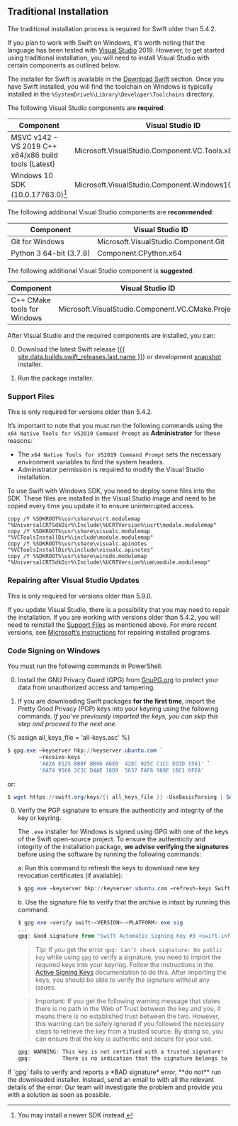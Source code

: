 ## Traditional Installation

<div class="warning" markdown="1">
The traditional installation process is required for Swift older than 5.4.2.
</div>

If you plan to work with Swift on Windows, it's worth noting that the language has been tested with [Visual Studio](https://visualstudio.microsoft.com) 2019. However, to get started using traditional installation, you will need to install Visual Studio with certain components as outlined below.

The installer for Swift is available in the [Download Swift](/download) section. Once you have Swift installed, you will find the toolchain on Windows is typically installed in the `%SystemDrive%\Library\Developer\Toolchains` directory.

The following Visual Studio components are **required**:

| Component | Visual Studio ID |
|-----------|------------------|
| MSVC v142 - VS 2019 C++ x64/x86 build tools (Latest) | Microsoft.VisualStudio.Component.VC.Tools.x86.x64 |
| Windows 10 SDK (10.0.17763.0)[^2] | Microsoft.VisualStudio.Component.Windows10SDK.17763 |

[^2]: You may install a newer SDK instead.

The following additional Visual Studio components are **recommended**:

| Component | Visual Studio ID |
|-----------|------------------|
| Git for Windows | Microsoft.VisualStudio.Component.Git |
| Python 3 64-bit (3.7.8) | Component.CPython.x64 |

The following additional Visual Studio component is **suggested**:

| Component | Visual Studio ID |
|-----------|------------------|
| C++ CMake tools for Windows | Microsoft.VisualStudio.Component.VC.CMake.Project |

After Visual Studio and the required components are installed, you can:

0. Download the latest Swift release ([{{ site.data.builds.swift_releases.last.name }}](/download/#releases)) or development [snapshot](/download/#snapshots) installer.

0. Run the package installer.

### Support Files

<div class="info" markdown="1">
This is only required for versions older than 5.4.2.
</div>

It’s important to note that you must run the following commands using the `x64 Native Tools for VS2019 Command Prompt` as **Administrator** for these reasons:

- The `x64 Native Tools for VS2019 Command Prompt` sets the necessary environment variables to find the system headers.
- Administrator permission is required to modify the Visual Studio installation.

To use Swift with Windows SDK, you need to deploy some files into the SDK. These files are installed in the Visual Studio image and need to be copied every time you update it to ensure uninterrupted access.

~~~ batch
copy /Y %SDKROOT%\usr\share\ucrt.modulemap "%UniversalCRTSdkDir%\Include\%UCRTVersion%\ucrt\module.modulemap"
copy /Y %SDKROOT%\usr\share\visualc.modulemap "%VCToolsInstallDir%\include\module.modulemap"
copy /Y %SDKROOT%\usr\share\visualc.apinotes "%VCToolsInstallDir%\include\visualc.apinotes"
copy /Y %SDKROOT%\usr\share\winsdk.modulemap "%UniversalCRTSdkDir%\Include\%UCRTVersion%\um\module.modulemap"
~~~

### Repairing after Visual Studio Updates

<div class="info" markdown="1">
This is only required for versions older than 5.9.0.
</div>

If you update Visual Studio, there is a possibility that you may need to repair the installation. If you are working with versions older than 5.4.2, you will need to reinstall the [Support Files](#support-files) as mentioned above. For more recent versions, see [Microsoft’s instructions](https://support.microsoft.com/windows/repair-apps-and-programs-in-windows-10-e90eefe4-d0a2-7c1b-dd59-949a9030f317) for repairing installed programs.

### Code Signing on Windows

<div class="warning" markdown="1">
You must run the following commands in PowerShell.
</div>

0. Install the GNU Privacy Guard (GPG) from [GnuPG.org](https://gnupg.org/download/index.html) to protect your data from unauthorized access and tampering.

0. If you are downloading Swift packages **for the first time**, import the Pretty Good Privacy (PGP) keys into your keyring using the following commands. *If you've previously imported the keys, you can skip this step and proceed to the next one.*

{% assign all_keys_file = 'all-keys.asc' %}   

   ~~~ powershell
   $ gpg.exe —keyserver hkp://keyserver.ubuntu.com `
             —receive-keys `
             'A62A E125 BBBF BB96 A6E0  42EC 925C C1CC ED3D 1561' `
             '8A74 9566 2C3C D4AE 18D9  5637 FAF6 989E 1BC1 6FEA'
   ~~~

   or:

   ~~~ powershell
   $ wget https://swift.org/keys/{{ all_keys_file }} -UseBasicParsing | Select-Object -Expand Content | gpg.exe —import -
   ~~~

0. Verify the PGP signature to ensure the authenticity and integrity of the key or keyring.

   The `.exe` installer for Windows is signed using GPG with one of the keys of the Swift open-source project. To ensure the authenticity and integrity of the installation package, **we advise verifying the signatures** before using the software by running the following commands:

   a: Run this command to refresh the keys to download new key revocation certificates (if available):

   ~~~ powershell
   $ gpg.exe —keyserver hkp://keyserver.ubuntu.com —refresh-keys Swift
   ~~~

   b. Use the signature file to verify that the archive is intact by running this command:

   ~~~ powershell
   $ gpg.exe —verify swift-<VERSION>-<PLATFORM>.exe.sig
   ...
   gpg: Good signature from "Swift Automatic Signing Key #3 <swift-infrastructure@swift.org>"
   ~~~

   > Tip: If you get the error `gpg: Can’t check signature: No public key` while using `gpg` to verify a signature, you need to import the required keys into your keyring. Follow the instructions in the [Active Signing Keys](#active-signing-keys) documentation to do this. After importing the keys, you should be able to verify the signature without any issues.

    > Important: If you get the following warning message that states there is no path in the Web of Trust between the key and you, it means there is no established trust between the two. However, this warning can be safely ignored if you followed the necessary steps to retrieve the key from a trusted source. By doing so, you can ensure that the key is authentic and secure for your use.

   ~~~ powershell
   gpg: WARNING: This key is not certified with a trusted signature!
   gpg:          There is no indication that the signature belongs to the owner.
   ~~~

<div class="warning" markdown="1">
If `gpg` fails to verify and reports a *BAD signature* error, **do not** run the downloaded installer. Instead, send an email to <swift-infrastructure@forums.swift.org> with all the relevant details of the error. Our team will investigate the problem and provide you with a solution as soon as possible.
</div>
